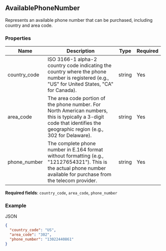 ## AvailablePhoneNumber

Represents an available phone number that can be purchased, including country and area code.

### Properties

| Name | Description | Type | Required |
| --- | --- | --- | --- |
| country_code | ISO 3166-1 alpha-2 country code indicating the country where the phone number is registered (e.g., "US" for United States, "CA" for Canada). | string | Yes |
| area_code | The area code portion of the phone number. For North American numbers, this is typically a 3-digit code that identifies the geographic region (e.g., 302 for Delaware). | string | Yes |
| phone_number | The complete phone number in E.164 format without formatting (e.g., "12127654321"). This is the actual phone number available for purchase from the telecom provider. | string | Yes |

**Required fields**: `country_code`, `area_code`, `phone_number`

### Example

JSON

```json
{
  "country_code": "US",
  "area_code": "302",
  "phone_number": "13022440861"
}
```